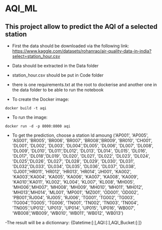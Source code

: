 # AQI_ML
## This project allow to predict the AQI of a selected station
- First the data should be downloaded via the following link: 
https://www.kaggle.com/datasets/rohanrao/air-quality-data-in-india?select=station_hour.csv
- Data should be extracted in the Data folder
- station_hour.csv should be put in Code folder
- there is one requirements.txt at the root to dockerise and another one in the data folder to be able to run the notebook

- To create the Docker image:

```
docker build -t aqi
```
- To run the image:
```
docker run -d -p 8000:8000 aqi
```
- To get the prediction, choose a station Id amoung ('AP001', 'AP005', 'AS001', 'BR005', 'BR006', 'BR007', 'BR008','BR009', 'BR010', 'CH001', 'DL001', 'DL002', 'DL003', 'DL004','DL005', 'DL006', 'DL007', 'DL008', 'DL009', 'DL010', 'DL011','DL012', 'DL013', 'DL014', 'DL015', 'DL016', 'DL017', 'DL018','DL019', 'DL020', 'DL021', 'DL022', 'DL023', 'DL024', 'DL025','DL026', 'DL027', 'DL028', 'DL029', 'DL030', 'DL031', 'DL032','DL033', 'DL034', 'DL035', 'DL036', 'DL037', 'DL038', 'GJ001','HR011', 'HR012', 'HR013', 'HR014', 'JH001', 'KA002', 'KA003','KA004', 'KA005', 'KA006', 'KA007', 'KA008', 'KA009', 'KA010','KA011', 'KL002', 'KL004', 'KL007', 'KL008', 'MH005', 'MH006','MH007', 'MH008', 'MH009', 'MH010', 'MH011', 'MH012', 'MH013','MH014', 'ML001', 'MP001', 'MZ001', 'OD001', 'OD002', 'PB001','RJ004', 'RJ005', 'RJ006', 'TG001', 'TG002', 'TG003', 'TG004','TG005', 'TG006', 'TN001', 'TN002', 'TN003', 'TN004', 'TN005','UP012', 'UP013', 'UP014', 'UP015', 'UP016', 'WB007', 'WB008','WB009', 'WB010', 'WB011', 'WB012', 'WB013')

-The result will be a dictionnary: {Datetime:[:],AQI:[:],AQI_Bucket:[:]}
